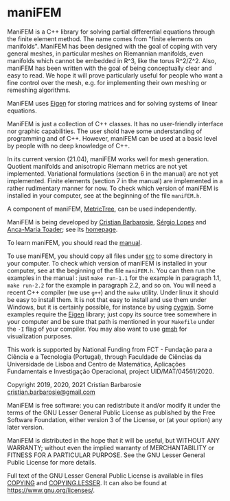 # maniFEM
ManiFEM is a C++ library for solving partial differential equations through the finite element method.
The name comes from "finite elements on manifolds". 
ManiFEM has been designed with the goal of coping with very general meshes,
in particular meshes on Riemannian manifolds, even manifolds which cannot be embedded in R^3, like the torus R^2/Z^2.
Also, maniFEM has been written with the goal of being conceptually clear and easy to read.
We hope it will prove particularly useful for people who want a fine control over the mesh, 
e.g. for implementing their own meshing or remeshing algorithms.

ManiFEM uses [Eigen](http://eigen.tuxfamily.org/index.php?title=Main_Page) for storing matrices and for
solving systems of linear equations.

ManiFEM is just a collection of C++ classes. It has no user-friendly interface nor graphic capabilities. 
The user shold have some understanding of programming and of C++. 
However, maniFEM can be used at a basic level by people with no deep knowledge of C++.

In its current version (21.04), maniFEM works well for mesh generation. 
Quotient manifolds and anisotropic Riemann metrics are not yet implemented. 
Variational formulations (section 6 in the manual) are not yet implemented. 
Finite elements (section 7 in the manual) are implemented in a rather rudimentary manner for now. 
To check which version of maniFEM is installed in your computer, see at the beginning of the file `maniFEM.h`.

A component of maniFEM, [MetricTree](https://github.com/cristian-barbarosie/MetricTree), can be used independently.

ManiFEM is being developed by [Cristian Barbarosie](mailto:cristian.barbarosie@gmail.com), [Sérgio Lopes](mailto:slopes@adm.isel.pt)
and [Anca-Maria Toader](mailto:anca.maria.toader@gmail.com); see its [homepage](http://manifem.rd.ciencias.ulisboa.pt).

To learn maniFEM, you should read the [manual](http://manifem.rd.ciencias.ulisboa.pt/manual-manifem.pdf).

To use maniFEM, you should copy all files under [src](src) to some directory in your computer.
To check which version of maniFEM is installed in your computer, see at the beginning of the file `maniFEM.h`.
You can then run the examples in the manual : just `make run-1.1` for the example in paragraph 1.1, 
`make run-2.2` for the example in paragraph 2.2, and so on.
You will need a recent C++ compiler (we use `g++`) and the `make` utility. 
Under linux it should be easy to install them. 
It is not that easy to install and use them under Windows, but it is certainly possible, for instance by using 
[cygwin](https://cygwin.org).
Some examples require the [Eigen](http://eigen.tuxfamily.org/index.php?title=Main_Page) library; 
just copy its source tree somewhere in your computer and be sure that path is mentioned in your 
`Makefile` under the `-I` flag of your compiler.
You may also want to use [gmsh](http://gmsh.info/) for visualization purposes. 

This work is supported by National Funding from FCT - Fundação para a Ciência e a Tecnologia (Portugal), 
through Faculdade de Ciências da Universidade de Lisboa and 
Centro de Matemática, Aplicações Fundamentais e Investigação Operacional, project UID/MAT/04561/2020.

Copyright 2019, 2020, 2021 Cristian Barbarosie cristian.barbarosie@gmail.com

ManiFEM is free software: you can redistribute it and/or modify
it under the terms of the GNU Lesser General Public License as published by
the Free Software Foundation, either version 3 of the License, or
(at your option) any later version.

ManiFEM is distributed in the hope that it will be useful,
but WITHOUT ANY WARRANTY; without even the implied warranty of
MERCHANTABILITY or FITNESS FOR A PARTICULAR PURPOSE.  See the
GNU Lesser General Public License for more details.

Full text of the GNU Lesser General Public License is available 
in files [COPYING](src/COPYING) and [COPYING.LESSER](src/COPYING.LESSER).
It can also be found at <https://www.gnu.org/licenses/>.
